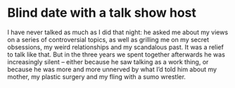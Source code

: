 Blind date with a talk show host
================================I have never talked as much as I did that night: he asked me about my views on a series of controversial topics, as well as grilling me on my secret obsessions, my weird relationships and my scandalous past. It was a relief to talk like that. But in the three years we spent together afterwards he was increasingly silent – either because he saw talking as a work thing, or because he was more and more unnerved by what I’d told him about my mother, my plastic surgery and my fling with a sumo wrestler.